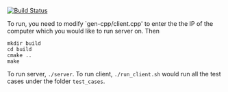 [![Build Status](https://travis-ci.org/zizhengwu/RPC-Based_Proxy_Server.svg?branch=master)](https://travis-ci.org/zizhengwu/RPC-Based_Proxy_Server)

To run, you need to modify `gen-cpp/client.cpp' to enter the the IP of the computer which you would like to run server on. Then

    mkdir build
    cd build
    cmake ..
    make

To run server, `./server`. To run client, `./run_client.sh` would run all the test cases under the folder `test_cases`.
